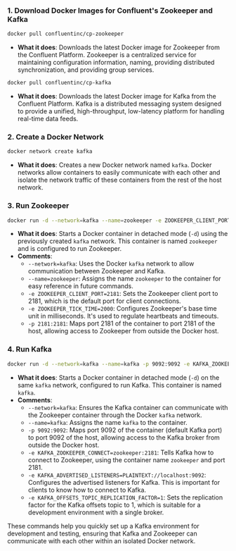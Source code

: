 ### 1. Download Docker Images for Confluent's Zookeeper and Kafka

```bash
docker pull confluentinc/cp-zookeeper
```
- **What it does**: Downloads the latest Docker image for Zookeeper from the Confluent Platform. Zookeeper is a centralized service for maintaining configuration information, naming, providing distributed synchronization, and providing group services.

```bash
docker pull confluentinc/cp-kafka
```
- **What it does**: Downloads the latest Docker image for Kafka from the Confluent Platform. Kafka is a distributed messaging system designed to provide a unified, high-throughput, low-latency platform for handling real-time data feeds.

### 2. Create a Docker Network

```bash
docker network create kafka
```
- **What it does**: Creates a new Docker network named `kafka`. Docker networks allow containers to easily communicate with each other and isolate the network traffic of these containers from the rest of the host network.

### 3. Run Zookeeper

```bash
docker run -d --network=kafka --name=zookeeper -e ZOOKEEPER_CLIENT_PORT=2181 -e ZOOKEEPER_TICK_TIME=2000 -p 2181:2181 confluentinc/cp-zookeeper
```
- **What it does**: Starts a Docker container in detached mode (`-d`) using the previously created `kafka` network. This container is named `zookeeper` and is configured to run Zookeeper.
- **Comments**:
  - `--network=kafka`: Uses the Docker `kafka` network to allow communication between Zookeeper and Kafka.
  - `--name=zookeeper`: Assigns the name `zookeeper` to the container for easy reference in future commands.
  - `-e ZOOKEEPER_CLIENT_PORT=2181`: Sets the Zookeeper client port to 2181, which is the default port for client connections.
  - `-e ZOOKEEPER_TICK_TIME=2000`: Configures Zookeeper's base time unit in milliseconds. It's used to regulate heartbeats and timeouts.
  - `-p 2181:2181`: Maps port 2181 of the container to port 2181 of the host, allowing access to Zookeeper from outside the Docker host.

### 4. Run Kafka

```bash
docker run -d --network=kafka --name=kafka -p 9092:9092 -e KAFKA_ZOOKEEPER_CONNECT=zookeeper:2181 -e KAFKA_ADVERTISED_LISTENERS=PLAINTEXT://localhost:9092 -e KAFKA_OFFSETS_TOPIC_REPLICATION_FACTOR=1 confluentinc/cp-kafka
```
- **What it does**: Starts a Docker container in detached mode (`-d`) on the same `kafka` network, configured to run Kafka. This container is named `kafka`.
- **Comments**:
  - `--network=kafka`: Ensures the Kafka container can communicate with the Zookeeper container through the Docker `kafka` network.
  - `--name=kafka`: Assigns the name `kafka` to the container.
  - `-p 9092:9092`: Maps port 9092 of the container (default Kafka port) to port 9092 of the host, allowing access to the Kafka broker from outside the Docker host.
  - `-e KAFKA_ZOOKEEPER_CONNECT=zookeeper:2181`: Tells Kafka how to connect to Zookeeper, using the container name `zookeeper` and port 2181.
  - `-e KAFKA_ADVERTISED_LISTENERS=PLAINTEXT://localhost:9092`: Configures the advertised listeners for Kafka. This is important for clients to know how to connect to Kafka.
  - `-e KAFKA_OFFSETS_TOPIC_REPLICATION_FACTOR=1`: Sets the replication factor for the Kafka offsets topic to 1, which is suitable for a development environment with a single broker.

These commands help you quickly set up a Kafka environment for development and testing, ensuring that Kafka and Zookeeper can communicate with each other within an isolated Docker network.
